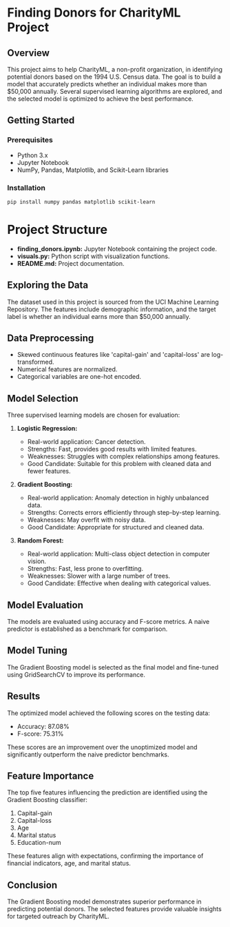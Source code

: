 # Finding Donors for CharityML Project

## Overview

This project aims to help CharityML, a non-profit organization, in identifying potential donors based on the 1994 U.S. Census data. The goal is to build a model that accurately predicts whether an individual makes more than $50,000 annually. Several supervised learning algorithms are explored, and the selected model is optimized to achieve the best performance.

## Getting Started

### Prerequisites

- Python 3.x
- Jupyter Notebook
- NumPy, Pandas, Matplotlib, and Scikit-Learn libraries

### Installation

```bash
pip install numpy pandas matplotlib scikit-learn
```

# Project Structure

- **finding_donors.ipynb:** Jupyter Notebook containing the project code.
- **visuals.py:** Python script with visualization functions.
- **README.md:** Project documentation.

## Exploring the Data

The dataset used in this project is sourced from the UCI Machine Learning Repository. The features include demographic information, and the target label is whether an individual earns more than $50,000 annually.

## Data Preprocessing

- Skewed continuous features like 'capital-gain' and 'capital-loss' are log-transformed.
- Numerical features are normalized.
- Categorical variables are one-hot encoded.

## Model Selection

Three supervised learning models are chosen for evaluation:

1. **Logistic Regression:**
   - Real-world application: Cancer detection.
   - Strengths: Fast, provides good results with limited features.
   - Weaknesses: Struggles with complex relationships among features.
   - Good Candidate: Suitable for this problem with cleaned data and fewer features.

2. **Gradient Boosting:**
   - Real-world application: Anomaly detection in highly unbalanced data.
   - Strengths: Corrects errors efficiently through step-by-step learning.
   - Weaknesses: May overfit with noisy data.
   - Good Candidate: Appropriate for structured and cleaned data.

3. **Random Forest:**
   - Real-world application: Multi-class object detection in computer vision.
   - Strengths: Fast, less prone to overfitting.
   - Weaknesses: Slower with a large number of trees.
   - Good Candidate: Effective when dealing with categorical values.

## Model Evaluation

The models are evaluated using accuracy and F-score metrics. A naive predictor is established as a benchmark for comparison.

## Model Tuning

The Gradient Boosting model is selected as the final model and fine-tuned using GridSearchCV to improve its performance.

## Results

The optimized model achieved the following scores on the testing data:

- Accuracy: 87.08%
- F-score: 75.31%

These scores are an improvement over the unoptimized model and significantly outperform the naive predictor benchmarks.

## Feature Importance

The top five features influencing the prediction are identified using the Gradient Boosting classifier:

1. Capital-gain
2. Capital-loss
3. Age
4. Marital status
5. Education-num

These features align with expectations, confirming the importance of financial indicators, age, and marital status.

## Conclusion

The Gradient Boosting model demonstrates superior performance in predicting potential donors. The selected features provide valuable insights for targeted outreach by CharityML.
